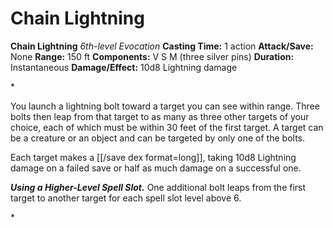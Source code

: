 # Chain Lightning

**Chain Lightning**
_6th-level Evocation_
**Casting Time:** 1 action
**Attack/Save:** None
**Range:** 150 ft
**Components:** V S M (three silver pins)
**Duration:** Instantaneous
**Damage/Effect:** 10d8 Lightning damage

*<p>You launch a lightning bolt toward a target you can see within range. Three bolts then leap from that target to as many as three other targets of your choice, each of which must be within 30 feet of the first target. A target can be a creature or an object and can be targeted by only one of the bolts.

Each target makes a [[/save dex format=long]], taking 10d8 Lightning damage on a failed save or half as much damage on a successful one.

***Using a Higher-Level Spell Slot.*** One additional bolt leaps from the first target to another target for each spell slot level above 6.</p>*